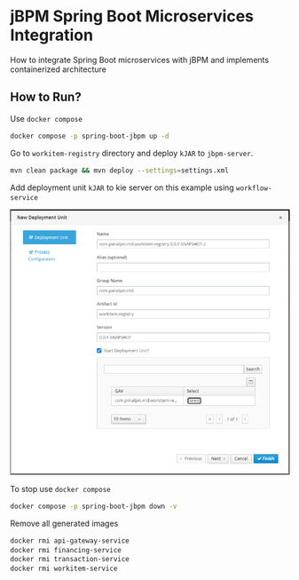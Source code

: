 # jBPM Spring Boot Microservices Integration
How to integrate Spring Boot microservices with jBPM and implements containerized architecture


## How to Run?

Use `docker compose`
```bash
docker compose -p spring-boot-jbpm up -d
```

Go to `workitem-registry` directory and deploy `kJAR` to `jbpm-server`.
```bash
mvn clean package && mvn deploy --settings=settings.xml
```

Add deployment unit `kJAR` to kie server on this example using `workflow-service`

![Add deployment unit](./images/add-deployment-unit.png)

To stop use `docker compose`
```bash
docker compose -p spring-boot-jbpm down -v
```

Remove all generated images
```bash
docker rmi api-gateway-service
docker rmi financing-service
docker rmi transaction-service
docker rmi workitem-service
```